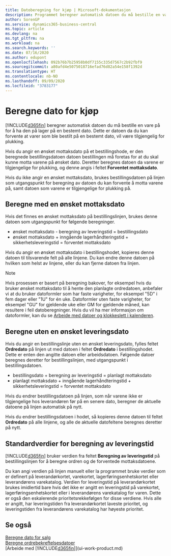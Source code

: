 ```yaml
---
title: Datoberegning for kjøp | Microsoft-dokumentasjon
description: Programmet beregner automatisk datoen du må bestille en vare på for å ha den på lager på en bestemt dato. Dette er datoen da du kan forvente at varer som ble bestilt på en bestemt dato, vil være tilgjengelig for plukking.
author: SorenGP
ms.service: dynamics365-business-central
ms.topic: article
ms.devlang: na
ms.tgt_pltfrm: na
ms.workload: na
ms.search.keywords: ''
ms.date: 07/16/2020
ms.author: edupont
ms.openlocfilehash: 092b76b7b25958b0df7155c335d7567c2b92fbf9
ms.sourcegitcommit: a80afd4e5075018716efad76d82a54e158f1392d
ms.translationtype: HT
ms.contentlocale: nb-NO
ms.lasthandoff: 09/09/2020
ms.locfileid: "3783177"
---
```

# <a name="date-calculation-for-purchases"></a>Beregne dato for kjøp

[!INCLUDE[d365fin](includes/d365fin_md.md)] beregner automatisk datoen du må bestille en vare på for å ha den på lager på en bestemt dato. Dette er datoen da du kan forvente at varer som ble bestilt på en bestemt dato, vil være tilgjengelig for plukking.  

Hvis du angir en ønsket mottaksdato på et bestillingshode, er den beregnede bestillingsdatoen datoen bestillingen må foretas for at du skal kunne motta varene på ønsket dato. Deretter beregnes datoen da varene er tilgjengelige for plukking, og denne angis i feltet **Forventet mottaksdato**.  

Hvis du ikke angir en ønsket mottaksdato, brukes bestillingsdatoen på linjen som utgangspunkt for beregning av datoen du kan forvente å motta varene på, samt datoen som varene er tilgjengelige for plukking på.  

## <a name="calculating-with-a-requested-receipt-date"></a>Beregne med en ønsket mottaksdato

Hvis det finnes en ønsket mottaksdato på bestillingslinjen, brukes denne datoen som utgangspunkt for følgende beregninger.  

- ønsket mottaksdato - beregning av leveringstid = bestillingsdato  
- ønsket mottaksdato + inngående lagerhåndteringstid + sikkerhetsleveringstid = forventet mottaksdato  

Hvis du angir en ønsket mottaksdato i bestillingshodet, kopieres denne datoen til tilsvarende felt på alle linjene. Du kan endre denne datoen på hvilken som helst av linjene, eller du kan fjerne datoen fra linjen.  

> [!NOTE]
> Hvis prosessen er basert på beregning bakover, for eksempel hvis du bruker ønsket mottaksdato til å hente den planlagte ordredatoen, anbefaler vi at du bruker datoformler som har faste varigheter, for eksempel "5D" i fem dager eller "1U" for én uke. Datoformler uten faste varigheter, for eksempel "GU" for gjeldende uke eller GM for gjeldende måned, kan resultere i feil datoberegninger. Hvis du vil ha mer informasjon om datoformler, kan du se [Arbeide med datoer og klokkeslett i kalenderen](ui-enter-date-ranges.md).

## <a name="calculating-without-a-requested-delivery-date"></a>Beregne uten en ønsket leveringsdato

Hvis du angir en bestillingslinje uten en ønsket leveringsdato, fylles feltet **Ordredato** på linjen ut med datoen i feltet **Ordredato** i bestillingshodet. Dette er enten den angitte datoen eller arbeidsdatoen. Følgende datoer beregnes deretter for bestillingslinjen, med utgangspunkt i bestillingsdatoen.  

- bestillingsdato + beregning av leveringstid = planlagt mottaksdato  
- planlagt mottaksdato + inngående lagerhåndteringstid + sikkerhetsleveringstid = forventet mottaksdato  

Hvis du endrer bestillingsdatoen på linjen, som når varene ikke er tilgjengelige hos leverandøren før på en senere dato, beregner de aktuelle datoene på linjen automatisk på nytt.  

Hvis du endrer bestillingsdatoen i hodet, så kopieres denne datoen til feltet **Ordredato** på alle linjene, og alle de aktuelle datofeltene beregnes deretter på nytt.  

## <a name="default-values-for-lead-time-calculation"></a>Standardverdier for beregning av leveringstid

[!INCLUDE[d365fin](includes/d365fin_md.md)] bruker verdien fra feltet **Beregning av leveringstid** på bestillingslinjen for å beregne ordren og de forventede mottaksdatoene.  

Du kan angi verdien på linjen manuelt eller la programmet bruke verdier som er definert på leverandørkortet, varekortet, lagerføringsenhetskortet eller leverandørens varekatalog.
Verdien for leveringstid på leverandørkortet brukes imidlertid bare hvis det ikke er angitt en leveringstid på varekortet, lagerføringsenhetskortet eller i leverandørens varekatalog for varen. Dette er også den eskalerende prioritetsrekkefølgen for disse verdiene. Hvis alle er angitt, har leveringstiden fra leverandørkortet laveste prioritet, og leveringstiden fra leverandørens varekatalog har høyeste prioritet.  

## <a name="see-also"></a>Se også

[Beregne dato for salg](sales-date-calculation-for-sales.md)   
[Beregne ordrebekreftelsesdatoer](sales-how-to-calculate-order-promising-dates.md)  
[Arbeide med [!INCLUDE[d365fin](includes/d365fin_md.md)]](ui-work-product.md)  
